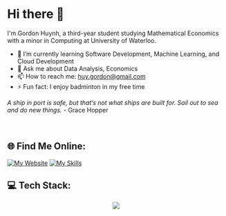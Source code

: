 # Hi there 👋

I'm Gordon Huynh, a third-year student studying Mathematical Economics with a minor in Computing at University of Waterloo.

- 🌱 I’m currently learning Software Development, Machine Learning, and Cloud Development
- 💬 Ask me about Data Analysis, Economics
- 📫 How to reach me: huy.gordon@gmail.com
- ⚡ Fun fact: I enjoy badminton in my free time

*A ship in port is safe, but that’s not what ships are built for. Sail out to sea and do new things.* - Grace Hopper
<br><br><br>

## 🌐 Find Me Online:
[![My Website](https://img.icons8.com/ios-filled/50/000000/domain.png)](https://gordons-website.pages.dev/)
[![My Skills](https://skillicons.dev/icons?i=linkedin&theme=light)](www.linkedin.com/in/gordon-huynh-uw)

## 💻 Tech Stack:
<p align="center">
  <a href="https://skillicons.dev">
    <img src="https://skillicons.dev/icons?i=cpp,c,js,html,css,tailwind,nodejs,express,react,fastapi,py,r,tensorflow,sklearn,postgresql,linux,azure" />
  </a>
</p>

